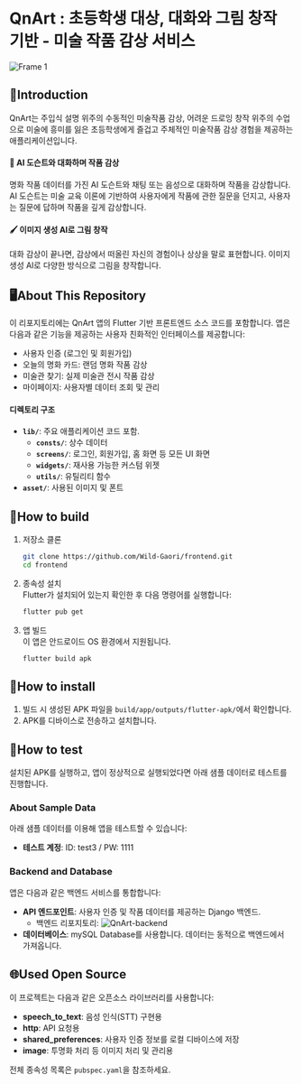 # QnArt : 초등학생 대상, 대화와 그림 창작 기반 - 미술 작품 감상 서비스

![Frame 1](https://github.com/user-attachments/assets/e1113e6f-f32e-497d-a8f5-620144925e95)

## 🎨Introduction

QnArt는 주입식 설명 위주의 수동적인 미술작품 감상, 어려운 드로잉 창작 위주의 수업으로 미술에 흥미를 잃은 초등학생에게 즐겁고 주체적인 미술작품 감상 경험을 제공하는 애플리케이션입니다.<br>

#### 💬 AI 도슨트와 대화하며 작품 감상

명화 작품 데이터를 가진 AI 도슨트와 채팅 또는 음성으로 대화하며 작품을 감상합니다. AI 도슨트는 미술 교육 이론에 기반하여 사용자에게 작품에 관한 질문을 던지고, 사용자는 질문에 답하며 작품을 깊게 감상합니다.

#### 🖌️ 이미지 생성 AI로 그림 창작

대화 감상이 끝나면, 감상에서 떠올린 자신의 경험이나 상상을 말로 표현합니다. 이미지 생성 AI로 다양한 방식으로 그림을 창작합니다.

## 🖥️About This Repository

이 리포지토리에는 QnArt 앱의 Flutter 기반 프론트엔드 소스 코드를 포함합니다. 앱은 다음과 같은 기능을 제공하는 사용자 친화적인 인터페이스를 제공합니다:

- 사용자 인증 (로그인 및 회원가입)
- 오늘의 명화 카드: 랜덤 명화 작품 감상
- 미술관 찾기: 실제 미술관 전시 작품 감상
- 마이페이지: 사용자별 데이터 조회 및 관리

#### 디렉토리 구조

- **`lib/`**: 주요 애플리케이션 코드 포함.
  - **`consts/`**: 상수 데이터
  - **`screens/`**: 로그인, 회원가입, 홈 화면 등 모든 UI 화면
  - **`widgets/`**: 재사용 가능한 커스텀 위젯
  - **`utils/`**: 유틸리티 함수
- **`asset/`**: 사용된 이미지 및 폰트

## 🔨How to build

1. 저장소 클론

   ```bash
   git clone https://github.com/Wild-Gaori/frontend.git
   cd frontend
   ```

2. 종속성 설치<br>
   Flutter가 설치되어 있는지 확인한 후 다음 명령어를 실행합니다:

   ```bash
   flutter pub get
   ```

3. 앱 빌드<br>
   이 앱은 안드로이드 OS 환경에서 지원됩니다.
   ```bash
   flutter build apk
   ```

## 🤖How to install

1. 빌드 시 생성된 APK 파일을 `build/app/outputs/flutter-apk/`에서 확인합니다.
2. APK를 디바이스로 전송하고 설치합니다.

## 📜How to test

설치된 APK를 실행하고, 앱이 정상적으로 실행되었다면 아래 샘플 데이터로 테스트를 진행합니다.

### About Sample Data

아래 샘플 데이터를 이용해 앱을 테스트할 수 있습니다:

- **테스트 계정**: ID: test3 / PW: 1111

### Backend and Database

앱은 다음과 같은 백엔드 서비스를 통합합니다:

- **API 엔드포인트**: 사용자 인증 및 작품 데이터를 제공하는 Django 백엔드.
  - 백엔드 리포지토리: ![QnArt-backend](https://github.com/Wild-Gaori/backend)
- **데이터베이스**: mySQL Database를 사용합니다. 데이터는 동적으로 백엔드에서 가져옵니다.

## 🌐Used Open Source

이 프로젝트는 다음과 같은 오픈소스 라이브러리를 사용합니다:

- **speech_to_text**: 음성 인식(STT) 구현용
- **http**: API 요청용
- **shared_preferences**: 사용자 인증 정보를 로컬 디바이스에 저장
- **image**: 투명화 처리 등 이미지 처리 및 관리용

전체 종속성 목록은 `pubspec.yaml`을 참조하세요.
